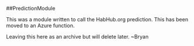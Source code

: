 ##PredictionModule

This was a module written to call the HabHub.org prediction.  This has been moved to an Azure function.  

Leaving this here as an archive but will delete later. 
~Bryan